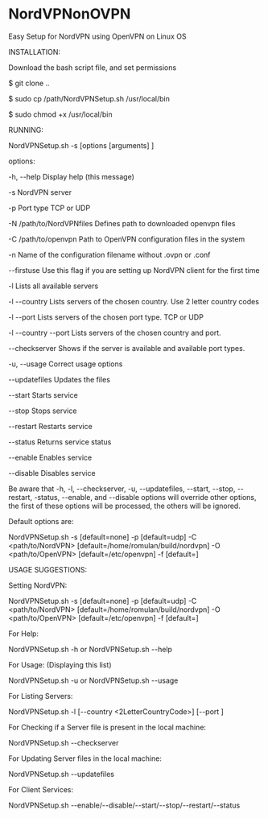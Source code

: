 # NordVPNonOVPN
Easy Setup for NordVPN using OpenVPN on Linux OS

INSTALLATION:

 

Download the bash script file, and set permissions

$ git clone ..

$ sudo cp /path/NordVPNSetup.sh /usr/local/bin 

$ sudo chmod +x /usr/local/bin  

 
 

RUNNING:
 
NordVPNSetup.sh -s <servername> [options [arguments] ] 
 
options:

-h, --help			Display help (this message)

-s <ServerName>			NordVPN server

-p <PortType>			Port type TCP or UDP

-N /path/to/NordVPNfiles		Defines path to downloaded openvpn files

-C /path/to/openvpn		Path to OpenVPN configuration files in the system

-n <VPNServiceName>		Name of the configuration filename without .ovpn or .conf

--firstuse			Use this flag if you are setting up NordVPN client for the first time

-l				Lists all available servers

-l --country <CountryCode>	Lists servers of the chosen country. Use 2 letter country codes

-l --port <PortType>		Lists servers of the chosen port type. TCP or UDP

-l --country <CC> --port <PT>	Lists servers of the chosen country and port.

--checkserver <servername>	Shows if the server is available and available port types.

-u, --usage 			Correct usage options

--updatefiles			Updates the files

--start <VPNServiceName>		Starts service

--stop <VPNServiceName>		Stops service

--restart <VPNServiceName>	Restarts service

--status <VPNServiceName>		Returns service status

--enable <VPNServiceName>		Enables service

--disable <VPNServiceName>	Disables service

 

Be aware that -h, -l, --checkserver, -u, --updatefiles, --start, --stop, --restart, -status, --enable, and --disable options will override other options, the first of these options will be processed, the others will be ignored.

 

Default options are:

NordVPNSetup.sh -s <ServerName> [default=none] -p <PortType> [default=udp] -C <path/to/NordVPN> [default=/home/romulan/build/nordvpn] -O <path/to/OpenVPN> [default=/etc/openvpn] -f <filename> [default=]

 

USAGE SUGGESTIONS:

 

Setting NordVPN:

NordVPNSetup.sh -s <ServerName> [default=none] -p <PortType> [default=udp] -C <path/to/NordVPN> [default=/home/romulan/build/nordvpn] -O <path/to/OpenVPN> [default=/etc/openvpn] -f <filename> [default=]
 
 

For Help:

NordVPNSetup.sh -h or NordVPNSetup.sh --help

 

For Usage: (Displaying this list)

NordVPNSetup.sh -u or NordVPNSetup.sh --usage
 
 

For Listing Servers:

NordVPNSetup.sh -l [--country <2LetterCountryCode>] [--port <PortType>]

 

For Checking if a Server file is present in the local machine:

NordVPNSetup.sh --checkserver <ServerName>

 

For Updating Server files in the local machine:

NordVPNSetup.sh --updatefiles

 

For Client Services:

NordVPNSetup.sh --enable/--disable/--start/--stop/--restart/--status <VPNServiceName>
